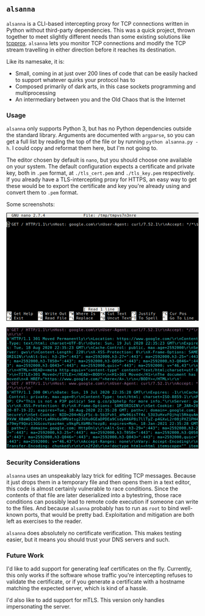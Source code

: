 ## ``alsanna``
``alsanna`` is a CLI-based intercepting proxy for TCP connections written in Python without third-party dependencies. This was a quick project, thrown together to meet slightly different needs than some existing solutions like [tcpprox](https://github.com/nccgroup/tcpprox). ``alsanna`` lets you monitor TCP connections and modify the TCP stream travelling in either direction before it reaches its destination.

Like its namesake, it is:
* Small, coming in at just over 200 lines of code that can be easily hacked to support whatever quirks your protocol has to
* Composed primarily of dark arts, in this case sockets programming and multiprocessing
* An intermediary between you and the Old Chaos that is the Internet

### Usage

``alsanna`` only supports Python 3, but has no Python dependencies outside the standard library. Arguments are documented with ``argparse``, so you can get a full list by reading the top of the file or by running ``python alsanna.py -h``. I could copy and reformat them here, but I'm not going to.

The editor chosen by default is ``nano``, but you should choose one available on your system. The default configuration expects a certificate and private key, both in ``.pem`` format, at ``./tls_cert.pem`` and ``./tls_key.pem`` respectively. If you already have a TLS-intercepting proxy for HTTPS, an easy way to get these would be to export the certificate and key you're already using and convert them to ``.pem`` format.

Some screenshots:

![Nano](images/Nano.png)

![PassiveListening](images/Passive.png)

### Security Considerations
``alsanna`` uses an unspeakably lazy trick for editing TCP messages. Because it just drops them in a temporary file and then opens them in a text editor, this code is almost certainly vulnerable to race conditions. Since the contents of that file are later deserialized into a bytestring, those race conditions can possibly lead to remote code execution if someone can write to the files. And because ``alsanna`` probably has to run as ``root`` to bind well-known ports, that would be pretty bad. Exploitation and mitigation are both left as exercises to the reader.

``alsanna`` does absolutely no certificate verification. This makes testing easier, but it means you should trust your DNS servers and such.

### Future Work
I'd like to add support for generating leaf certificates on the fly. Currently, this only works if the software whose traffic you're intercepting refuses to validate the certificate, or if you generate a certificate with a hostname matching the expected server, which is kind of a hassle.

I'd also like to add support for mTLS. This version only handles impersonating the server.
